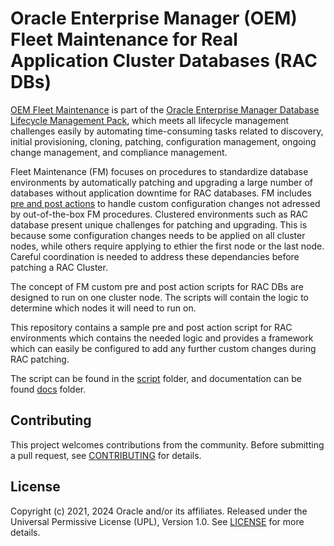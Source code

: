 # Oracle Enterprise Manager (OEM) Fleet Maintenance for Real Application Cluster Databases (RAC DBs)

[OEM Fleet Maintenance](https://docs.oracle.com/en/enterprise-manager/cloud-control/enterprise-manager-cloud-control/13.5/emlcm/database-fleet-maintenance.html#GUID-60B39D16-322B-435F-85F0-C39AFC80E96B) is part of the [Oracle Enterprise Manager Database Lifecycle Management Pack](https://www.oracle.com/manageability/enterprise-manager/technologies/database-lifecycle-management-pack.html), which meets all lifecycle management challenges easily by automating time-consuming tasks related to discovery, initial provisioning, cloning, patching, configuration management, ongoing change management, and compliance management.

Fleet Maintenance (FM) focuses on procedures to standardize database environments by automatically patching and upgrading a large number of databases without application downtime for RAC databases. FM includes [pre and post actions](https://docs.oracle.com/en/enterprise-manager/cloud-control/enterprise-manager-cloud-control/13.5/emlcm/database-fleet-maintenance.html#GUID-44E212D9-774A-409E-AEFC-C20458FA767F) to handle custom configuration changes not adressed by out-of-the-box FM procedures. Clustered environments such as RAC database present unique challenges for patching and upgrading. This is because some configuration changes needs to be applied on all cluster nodes, while others require applying to ethier the first node or the last node. Careful coordination is needed to address these dependancies before patching a RAC Cluster.
  
The concept of FM custom pre and post action scripts for RAC DBs are designed to run on one cluster node. The scripts will contain the logic to determine which nodes it will need to run on.

This repository contains a sample pre and post action script for RAC environments which contains the needed logic and provides a framework which can easily be configured to add any further custom changes during RAC patching.

The script can be found in the [script](./script/) folder, and documentation can be found [docs](./docs/) folder.

## Contributing

This project welcomes contributions from the community. Before submitting a pull
request, see [CONTRIBUTING](./CONTRIBUTING.md) for details.

## License

Copyright (c) 2021, 2024 Oracle and/or its affiliates.
Released under the Universal Permissive License (UPL), Version 1.0.
See [LICENSE](./LICENSE) for more details.

